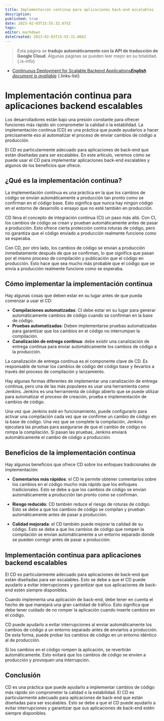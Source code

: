 ```yaml
---
title: Implementación continua para aplicaciones back-end escalables
description: 
published: true
date: 2023-02-03T15:55:32.675Z
tags: 
editor: markdown
dateCreated: 2023-02-03T15:55:31.066Z
---
```


> Esta página se **tradujo automáticamente con la API de traducción de Google Cloud**.
Algunas páginas se pueden leer mejor en su totalidad.{.is-info}



- [Continuous Deployment for Scalable Backend Applications***English** document is available*](/en/Knowledge-base/Backend/continuous-deployment-for-scalable-backend-applications)
{.links-list}


# Implementación continua para aplicaciones backend escalables

Los desarrolladores están bajo una presión constante para ofrecer funciones más rápido sin comprometer la calidad o la estabilidad. La implementación continua (CD) es una práctica que puede ayudarlos a hacer precisamente eso al automatizar el proceso de enviar cambios de código a producción.

El CD es particularmente adecuado para aplicaciones de back-end que están diseñadas para ser escalables. En este artículo, veremos cómo se puede usar el CD para implementar aplicaciones back-end escalables y algunos de los beneficios que ofrece.

## ¿Qué es la implementación continua?

La implementación continua es una práctica en la que los cambios de código se envían automáticamente a producción tan pronto como se confirman en el código base. Esto significa que nunca hay ningún código en el entorno de desarrollo o ensayo que no esté también en producción.

CD lleva el concepto de integración continua (CI) un paso más allá. Con CI, los cambios de código se crean y prueban automáticamente antes de pasar a producción. Esto ofrece cierta protección contra roturas de código, pero no garantiza que el código enviado a producción realmente funcione como se esperaba.

Con CD, por otro lado, los cambios de código se envían a producción inmediatamente después de que se confirman, lo que significa que pasan por el mismo proceso de compilación y publicación que el código en producción. Esto hace que sea mucho más probable que el código que se envía a producción realmente funcione como se esperaba.

## Cómo implementar la implementación continua

Hay algunas cosas que deben estar en su lugar antes de que pueda comenzar a usar el CD:

* **Compilaciones automatizadas**: CI debe estar en su lugar para generar automáticamente cambios de código cuando se confirman en la base de código.
* **Pruebas automatizadas**: Deben implementarse pruebas automatizadas para garantizar que los cambios en el código no interrumpan la compilación.
* **Canalización de entrega continua**: debe existir una canalización de entrega continua para enviar automáticamente los cambios de código a la producción.

La canalización de entrega continua es el componente clave de CD. Es responsable de tomar los cambios de código del código base y llevarlos a través del proceso de compilación y lanzamiento.

Hay algunas formas diferentes de implementar una canalización de entrega continua, pero una de las más populares es usar una herramienta como Jenkins. Jenkins es una herramienta de código abierto que se puede utilizar para automatizar el proceso de creación, prueba e implementación de cambios de código.

Una vez que Jenkins esté en funcionamiento, puede configurarlo para activar una compilación cada vez que se confirme un cambio de código en la base de código. Una vez que se complete la compilación, Jenkins ejecutará las pruebas para asegurarse de que el cambio de código no rompa la compilación. Si pasan las pruebas, Jenkins enviará automáticamente el cambio de código a producción.

## Beneficios de la implementación continua

Hay algunos beneficios que ofrece CD sobre los enfoques tradicionales de implementación:

* **Comentarios más rápidos**: el CD le permite obtener comentarios sobre los cambios en el código mucho más rápido que los enfoques tradicionales. Esto se debe a que los cambios de código se envían automáticamente a producción tan pronto como se confirman.

* **Riesgo reducido**: CD también reduce el riesgo de roturas de código. Esto se debe a que los cambios de código se compilan y prueban automáticamente antes de pasar a producción.

* **Calidad mejorada**: el CD también puede mejorar la calidad de su código. Esto se debe a que los cambios de código que rompen la compilación se envían automáticamente a un entorno separado donde se pueden corregir antes de pasar a producción.

## Implementación continua para aplicaciones backend escalables

El CD es particularmente adecuado para aplicaciones de back-end que están diseñadas para ser escalables. Esto se debe a que el CD puede ayudarlo a evitar interrupciones y garantizar que sus aplicaciones de back-end estén siempre disponibles.

Cuando implementa una aplicación de back-end, debe tener en cuenta el hecho de que manejará una gran cantidad de tráfico. Esto significa que debe tener cuidado de no romper la aplicación cuando inserte cambios en el código.

CD puede ayudarlo a evitar interrupciones al enviar automáticamente los cambios de código a un entorno separado antes de enviarlos a producción. De esta forma, puede probar los cambios de código en un entorno idéntico al de producción.

Si los cambios en el código rompen la aplicación, se revertirán automáticamente. Esto evitará que los cambios de código se envíen a producción y provoquen una interrupción.

## Conclusión

CD es una práctica que puede ayudarlo a implementar cambios de código más rápido sin comprometer la calidad o la estabilidad. El CD es particularmente adecuado para aplicaciones de back-end que están diseñadas para ser escalables. Esto se debe a que el CD puede ayudarlo a evitar interrupciones y garantizar que sus aplicaciones de back-end estén siempre disponibles.